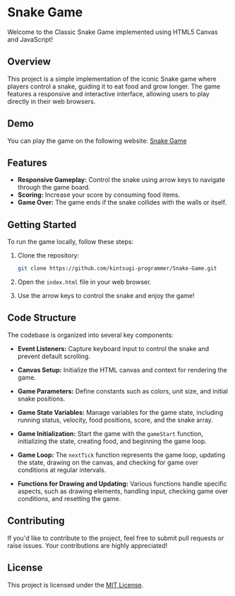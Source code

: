 # Snake Game

Welcome to the Classic Snake Game implemented using HTML5 Canvas and JavaScript!

## Overview

This project is a simple implementation of the iconic Snake game where players control a snake, guiding it to eat food and grow longer. The game features a responsive and interactive interface, allowing users to play directly in their web browsers.

## Demo

You can play the game on the following website: [Snake Game](https://kintsugi-programmer.github.io/Snake-Game/)

## Features

- **Responsive Gameplay:** Control the snake using arrow keys to navigate through the game board.
- **Scoring:** Increase your score by consuming food items.
- **Game Over:** The game ends if the snake collides with the walls or itself.

## Getting Started

To run the game locally, follow these steps:

1. Clone the repository:

   ```bash
   git clone https://github.com/kintsugi-programmer/Snake-Game.git
   ```

2. Open the `index.html` file in your web browser.

3. Use the arrow keys to control the snake and enjoy the game!

## Code Structure

The codebase is organized into several key components:

- **Event Listeners:** Capture keyboard input to control the snake and prevent default scrolling.

- **Canvas Setup:** Initialize the HTML canvas and context for rendering the game.

- **Game Parameters:** Define constants such as colors, unit size, and initial snake positions.

- **Game State Variables:** Manage variables for the game state, including running status, velocity, food positions, score, and the snake array.

- **Game Initialization:** Start the game with the `gameStart` function, initializing the state, creating food, and beginning the game loop.

- **Game Loop:** The `nextTick` function represents the game loop, updating the state, drawing on the canvas, and checking for game over conditions at regular intervals.

- **Functions for Drawing and Updating:** Various functions handle specific aspects, such as drawing elements, handling input, checking game over conditions, and resetting the game.

## Contributing

If you'd like to contribute to the project, feel free to submit pull requests or raise issues. Your contributions are highly appreciated!

## License

This project is licensed under the [MIT License](LICENSE).